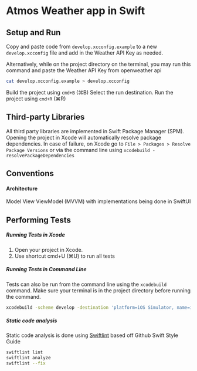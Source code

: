 # Atmos Weather app in Swift

## Setup and Run

Copy and paste code from `develop.xcconfig.example` to a new `develop.xcconfig` file and add in the Weather API Key as needed.

Alternatively, while on the project directory on the terminal, you may run this command and paste the Weather API Key from openweather api

```bash
cat develop.xcconfig.example > develop.xcconfig
```

Build the project using `cmd+B` (⌘B)
Select the run destination. Run the project using `cmd+R` (⌘R)

## Third-party Libraries

All third party libraries are implemented in Swift Package Manager (SPM). Opening the project in Xcode will automatically resolve package dependencies. In case of failure, on Xcode go to `File > Packages > Resolve Package Versions` or via the command line using `xcodebuild -resolvePackageDependencies`

## Conventions

#### Architecture

Model View ViewModel (MVVM) with implementations being done in SwiftUI

## Performing Tests

##### Running Tests in Xcode

1. Open your project in Xcode.
2. Use shortcut cmd+U (⌘U) to run all tests

##### Running Tests in Command Line

Tests can also be run from the command line using the `xcodebuild` command. Make sure your terminal is in the project directory before running the command.

```bash
xcodebuild -scheme develop -destination 'platform=iOS Simulator, name=iPhone14' test
```

##### Static code analysis

Static code analysis is done using [Swiftlint](https://github.com/realm/SwiftLint) based off Github Swift Style Guide

```bash
swiftlint lint
swiftlint analyze
swiftlint --fix
```

